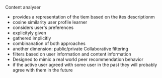 Content analyser
 - provides a representation of the tiem based on the ites
   descriptionm
 - cosine similarity
user profile learner
 - considers user's preferences
 - explicityly given
 - gathered implicitly
 - combinanation of both approaches
 - another dimension: public/private
Collaborative filtering
 - filters based on user information and content information
 - Designed to mimic a real world peer recommendation behavior
 - if the active user agreed with some user in the past they
   will probably agree with them in the future



